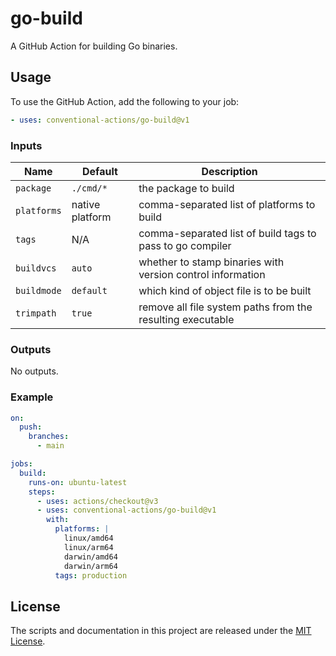 # go-build

A GitHub Action for building Go binaries.

## Usage

To use the GitHub Action, add the following to your job:

```yaml
- uses: conventional-actions/go-build@v1
```

### Inputs

| Name        | Default         | Description                                                |
|-------------|-----------------|------------------------------------------------------------|
| `package`   | `./cmd/*`       | the package to build                                       |
| `platforms` | native platform | comma-separated list of platforms to build                 |
| `tags`      | N/A             | comma-separated list of build tags to pass to go compiler  |
| `buildvcs`  | `auto`          | whether to stamp binaries with version control information |
| `buildmode` | `default`       | which kind of object file is to be built                   |
| `trimpath`  | `true`          | remove all file system paths from the resulting executable |

### Outputs

No outputs.

### Example

```yaml
on:
  push:
    branches:
      - main

jobs:
  build:
    runs-on: ubuntu-latest
    steps:
      - uses: actions/checkout@v3
      - uses: conventional-actions/go-build@v1
        with:
          platforms: |
            linux/amd64
            linux/arm64
            darwin/amd64
            darwin/arm64
          tags: production
```

## License

The scripts and documentation in this project are released under the [MIT License](LICENSE).

